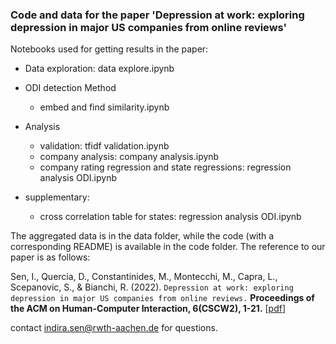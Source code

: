 ### Code and data for the paper 'Depression at work: exploring depression in major US companies from online reviews'

Notebooks used for getting results in the paper:

- Data exploration: data explore.ipynb
- ODI detection Method
	- embed and find similarity.ipynb

- Analysis
	- validation: tfidf validation.ipynb
	- company analysis: company analysis.ipynb
	- company rating regression and state regressions: regression analysis ODI.ipynb


- supplementary:
	- cross correlation table for states: regression analysis ODI.ipynb


The aggregated data is in the data folder, while the code (with a corresponding README) is available in the code folder. The reference to our paper is as follows:

Sen, I., Quercia, D., Constantinides, M., Montecchi, M., Capra, L., Scepanovic, S., & Bianchi, R. (2022). `Depression at work: exploring depression in major US companies from online reviews.` **Proceedings of the ACM on Human-Computer Interaction, 6(CSCW2), 1-21.** [[pdf](https://dl.acm.org/doi/pdf/10.1145/3555539)]

contact indira.sen@rwth-aachen.de for questions.
